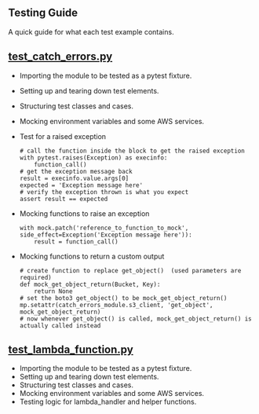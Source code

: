 ## Testing Guide

A quick guide for what each test example contains.

## [test_catch_errors.py](test_catch_errors.py)

- Importing the module to be tested as a pytest fixture.
- Setting up and tearing down test elements.
- Structuring test classes and cases.
- Mocking environment variables and some AWS services.
- Test for a raised exception

    ```
    # call the function inside the block to get the raised exception
    with pytest.raises(Exception) as execinfo:
        function_call()
    # get the exception message back
    result = execinfo.value.args[0]
    expected = 'Exception message here'
    # verify the exception thrown is what you expect
    assert result == expected
    ```

- Mocking functions to raise an exception

    ```
    with mock.patch('reference_to_function_to_mock', side_effect=Exception('Exception message here')):
        result = function_call()
    ```

- Mocking functions to return a custom output

    ```
    # create function to replace get_object()  (used parameters are required)
    def mock_get_object_return(Bucket, Key):
        return None     
    # set the boto3 get_object() to be mock_get_object_return()
    mp.setattr(catch_errors_module.s3_client, 'get_object', mock_get_object_return)
    # now whenever get_object() is called, mock_get_object_return() is actually called instead
    ```

## [test_lambda_function.py](test_lambda_function.py)

- Importing the module to be tested as a pytest fixture.
- Setting up and tearing down test elements.
- Structuring test classes and cases.
- Mocking environment variables and some AWS services.
- Testing logic for lambda_handler and helper functions.

